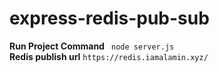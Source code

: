 # express-redis-pub-sub
**Run Project Command**
`` node server.js``
<br>
**Redis publish url**
``https://redis.iamalamin.xyz/``
